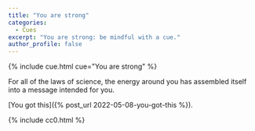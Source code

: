 ```yaml
---
title: "You are strong"
categories:
  - Cues
excerpt: "You are strong: be mindful with a cue."
author_profile: false
---
```


{% include cue.html cue="You are strong" %}

For all of the laws of science, the energy around you has assembled itself into a message intended for you.

[You got this]({% post_url 2022-05-08-you-got-this %}).

{% include cc0.html %}